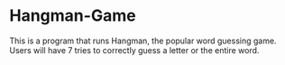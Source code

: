 # Hangman-Game 
This is a program that runs Hangman, the popular word guessing game. Users will have 7 tries to correctly guess a letter or the entire word.